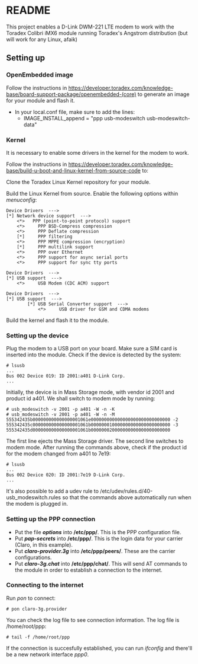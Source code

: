# README #

This project enables a D-Link DWM-221 LTE modem to work with the Toradex Colibri iMX6 module running Toradex's Angstrom distribution (but will work for any Linux, afaik)

## Setting up

### OpenEmbedded image

Follow the instructions in https://developer.toradex.com/knowledge-base/board-support-package/openembedded-(core) to generate an image for your module and flash it.
- In your local.conf file, make sure to add the lines:
	- IMAGE_INSTALL_append = "ppp usb-modeswitch usb-modeswitch-data"

### Kernel

It is necessary to enable some drivers in the kernel for the modem to work.

Follow the instructions in https://developer.toradex.com/knowledge-base/build-u-boot-and-linux-kernel-from-source-code to:

Clone the Toradex Linux Kernel repository for your module.

Build the Linux Kernel from source. Enable the following options within _menuconfig_:

    Device Drivers  ---> 
    [*] Network device support  --->
        <*>   PPP (point-to-point protocol) support
        <*>     PPP BSD-Compress compression
        <*>     PPP Deflate compression 
        [*]     PPP filtering
        <*>     PPP MPPE compression (encryption)
        [*]     PPP multilink support 
        <*>     PPP over Ethernet  
        <*>     PPP support for async serial ports
        <*>     PPP support for sync tty ports

    Device Drivers  --->
    [*] USB support  --->
        <*>     USB Modem (CDC ACM) support 
        
    Device Drivers  --->
    [*] USB support  --->
            [*] USB Serial Converter support  --->
                <*>     USB driver for GSM and CDMA modems


Build the kernel and flash it to the module.

### Setting up the device

Plug the modem to a USB port on your board. Make sure a SIM card is inserted into the module.
Check if the device is detected by the system:

    

    # lsusb
    ...
    Bus 002 Device 019: ID 2001:a401 D-Link Corp. 
    ...
    

Initially, the device is in Mass Storage mode, with vendor id 2001 and product id a401.
We shall switch to modem mode by running:

    # usb_modeswitch -v 2001 -p a401 -W -n -K
    # usb_modeswitch -v 2001 -p a401 -W -n -M 555342435b000000000000000001061e000000000000000000000000000000 -2 555342435c000000000000000001061b000000010000000000000000000000 -3 555342435d000000000000000001061b000000020000000000000000000000


The first line ejects the Mass Storage driver. The second line switches to modem mode.
After running the commands above, check if the product id for the modem changed from a401 to 7e19:


    # lsusb
    ...
    Bus 002 Device 020: ID 2001:7e19 D-Link Corp. 
    ...


It's also possible to add a udev rule to /etc/udev/rules.d/40-usb_modeswitch.rules so that the commands above automatically run when the modem is plugged in.

### Setting up the PPP connection

- Put the file **_options_** into **/etc/ppp/**. This is the PPP configuration file.
- Put **_pap-secrets_** into **/etc/ppp/**. This is the login data for your carrier (Claro, in this example).
- Put **_claro-provider.3g_** into **/etc/ppp/peers/**. These are the carrier configurations.
- Put **_claro-3g.chat_** into **/etc/ppp/chat/**. This will send AT commands to the module in order to establish a connection to the internet.

### Connecting to the internet

Run _pon_ to connect:

    # pon claro-3g.provider


You can check the log file to see connection information. The log file is /home/root/ppp:

    # tail -f /home/root/ppp


If the connection is succesfully established, you can run _ifconfig_ and there'll be a new network interface _ppp0_.